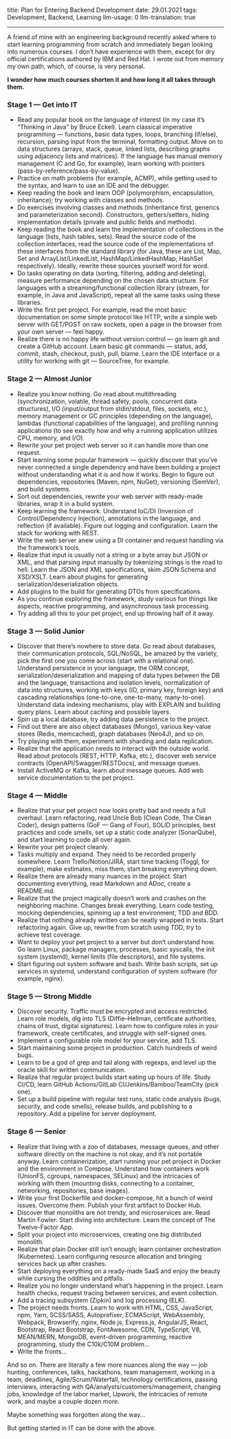 title: Plan for Entering Backend Development
date: 29.01.2021
tags: Development, Backend, Learning
llm-usage: 0
llm-translation: true

---

A friend of mine with an engineering background recently asked where to start learning programming from scratch and immediately began looking into numerous courses.
I don’t have experience with them, except for dry official certifications authored by IBM and Red Hat.
I wrote out from memory my own path, which, of course, is very personal.

**I wonder how much courses shorten it and how long it all takes through them.**

### Stage 1 — Get into IT
- Read any popular book on the language of interest (in my case it’s “Thinking in Java” by Bruce Eckel). Learn classical imperative programming — functions, basic data types, loops, branching (if/else), recursion, parsing input from the terminal, formatting output. Move on to data structures (arrays, stack, queue, linked lists, describing graphs using adjacency lists and matrices). If the language has manual memory management (C and Go, for example), learn working with pointers (pass-by-reference/pass-by-value). 
- Practice on math problems (for example, ACMP), while getting used to the syntax, and learn to use an IDE and the debugger. 
- Keep reading the book and learn OOP (polymorphism, encapsulation, inheritance); try working with classes and methods. 
- Do exercises involving classes and methods (inheritance first, generics and parameterization second). Constructors, getters/setters, hiding implementation details (private and public fields and methods). 
- Keep reading the book and learn the implementation of collections in the language (lists, hash tables, sets). Read the source code of the collection interfaces, read the source code of the implementations of these interfaces from the standard library (for Java, these are List, Map, Set and ArrayList/LinkedList, HashMap/LinkedHashMap, HashSet respectively). Ideally, rewrite these sources yourself word for word. 
- Do tasks operating on data (sorting, filtering, adding and deleting), measure performance depending on the chosen data structure. For languages with a streaming/functional collection library (stream, for example, in Java and JavaScript), repeat all the same tasks using these libraries. 
- Write the first pet project. For example, read the most basic documentation on some simple protocol like HTTP, write a simple web server with GET/POST on raw sockets, open a page in the browser from your own server — feel happy. 
- Realize there is no happy life without version control — go learn git and create a GitHub account. Learn basic git commands — status, add, commit, stash, checkout, push, pull, blame. Learn the IDE interface or a utility for working with git — SourceTree, for example. 

### Stage 2 — Almost Junior
- Realize you know nothing. Go read about multithreading (synchronization, volatile, thread safety, pools, concurrent data structures), I/O (input/output from stdin/stdout, files, sockets, etc.), memory management or GC principles (depending on the language), lambdas (functional capabilities of the language), and profiling running applications (to see exactly how and why a running application utilizes CPU, memory, and I/O). 
- Rewrite your pet project web server so it can handle more than one request. 
- Start learning some popular framework — quickly discover that you’ve never connected a single dependency and have been building a project without understanding what it is and how it works. Begin to figure out dependencies, repositories (Maven, npm, NuGet), versioning (SemVer), and build systems. 
- Sort out dependencies, rewrite your web server with ready-made libraries, wrap it in a build system. 
- Keep learning the framework. Understand IoC/DI (Inversion of Control/Dependency Injection), annotations in the language, and reflection (if available). Figure out logging and configuration. Learn the stack for working with REST. 
- Write the web server anew using a DI container and request handling via the framework’s tools. 
- Realize that input is usually not a string or a byte array but JSON or XML, and that parsing input manually by tokenizing strings is the road to hell. Learn the JSON and XML specifications, skim JSON Schema and XSD/XSLT. Learn about plugins for generating serialization/deserialization objects. 
- Add plugins to the build for generating DTOs from specifications. 
- As you continue exploring the framework, study various fun things like aspects, reactive programming, and asynchronous task processing. 
- Try adding all this to your pet project, end up throwing half of it away. 

### Stage 3 — Solid Junior
- Discover that there’s nowhere to store data. Go read about databases, their communication protocols, SQL/NoSQL, be amazed by the variety, pick the first one you come across (start with a relational one). Understand persistence in your language, the ORM concept, serialization/deserialization and mapping of data types between the DB and the language, transactions and isolation levels, normalization of data into structures, working with keys (ID, primary key, foreign key) and cascading relationships (one-to-one, one-to-many, many-to-one). Understand data indexing mechanisms, play with EXPLAIN and building query plans. Learn about caching and possible layers. 
- Spin up a local database, try adding data persistence to the project. 
- Find out there are also object databases (Mongo), various key-value stores (Redis, memcached), graph databases (Neo4J), and so on. 
- Try playing with them, experiment with sharding and data replication. 
- Realize that the application needs to interact with the outside world. Read about protocols (REST, HTTP, Kafka, etc.), discover web service contracts (OpenAPI/Swagger/RESTDocs), and message queues. 
- Install ActiveMQ or Kafka, learn about message queues. Add web service documentation to the pet project. 

### Stage 4 — Middle
- Realize that your pet project now looks pretty bad and needs a full overhaul. Learn refactoring, read Uncle Bob (Clean Code, The Clean Coder), design patterns (GoF — Gang of Four), SOLID principles, best practices and code smells, set up a static code analyzer (SonarQube), and start learning to code all over again. 
- Rewrite your pet project cleanly. 
- Tasks multiply and expand. They need to be recorded properly somewhere. Learn Trello/Notion/JIRA, start time tracking (Toggl, for example), make estimates, miss them, start breaking everything down. 
- Realize there are already many nuances in the project. Start documenting everything, read Markdown and ADoc, create a README.md. 
- Realize that the project magically doesn’t work and crashes on the neighboring machine. Changes break everything. Learn code testing, mocking dependencies, spinning up a test environment, TDD and BDD. 
- Realize that nothing already written can be neatly wrapped in tests. Start refactoring again. Give up, rewrite from scratch using TDD, try to achieve test coverage. 
- Want to deploy your pet project to a server but don’t understand how. Go learn Linux, package managers, processes, basic syscalls, the init system (systemd), kernel limits (file descriptors), and file systems. 
- Start figuring out system software and bash. Write bash scripts, set up services in systemd, understand configuration of system software (for example, nginx). 

### Stage 5 — Strong Middle
- Discover security. Traffic must be encrypted and access restricted. Learn role models, dig into TLS (Diffie–Hellman, certificate authorities, chains of trust, digital signatures). Learn how to configure roles in your framework, create certificates, and struggle with self-signed ones. 
- Implement a configurable role model for your service, add TLS. 
- Start maintaining some project in production. Catch hundreds of weird bugs. 
- Learn to be a god of grep and tail along with regexps, and level up the oracle skill for written communication. 
- Realize that regular project builds start eating up hours of life. Study CI/CD, learn GitHub Actions/GitLab CI/Jenkins/Bamboo/TeamCity (pick one). 
- Set up a build pipeline with regular test runs, static code analysis (bugs, security, and code smells), release builds, and publishing to a repository. Add a pipeline for server deployment. 

### Stage 6 — Senior
- Realize that living with a zoo of databases, message queues, and other software directly on the machine is not okay, and it’s not portable anyway. Learn containerization, start running your pet project in Docker and the environment in Compose. Understand how containers work (UnionFS, cgroups, namespaces, SELinux) and the intricacies of working with them (mounting disks, connecting to a container, networking, repositories, base images). 
- Write your first Dockerfile and docker-compose, hit a bunch of weird issues. Overcome them. Publish your first artifact to Docker Hub. 
- Discover that monoliths are not trendy, and microservices are. Read Martin Fowler. Start diving into architecture. Learn the concept of The Twelve-Factor App. 
- Split your project into microservices, creating one big distributed monolith. 
- Realize that plain Docker still isn’t enough; learn container orchestration (Kubernetes). Learn configuring resource allocation and bringing services back up after crashes. 
- Start deploying everything on a ready-made SaaS and enjoy the beauty while cursing the oddities and pitfalls. 
- Realize you no longer understand what’s happening in the project. Learn health checks, request tracing between services, and event collection. 
- Add a tracing subsystem (Zipkin) and log processing (ELK). 
- The project needs fronts. Learn to work with HTML, CSS, JavaScript, npm, Yarn, SCSS/SASS, Autoprefixer, ECMAScript, WebAssembly, Webpack, Browserify, nginx, Node.js, Express.js, AngularJS, React, Bootstrap, React Bootstrap, FontAwesome, CDN, TypeScript, V8, MEAN/MERN, MongoDB, event-driven programming, reactive programming, study the C10k/C10M problem… 
- Write the fronts…

And so on. There are literally a few more nuances along the way — job hunting, conferences, talks, hackathons, team management, working in a team, deadlines, Agile/Scrum/Waterfall, technology certifications, passing interviews, interacting with QA/analysts/customers/management, changing jobs, knowledge of the labor market, Upwork, the intricacies of remote work, and maybe a couple dozen more.

Maybe something was forgotten along the way…

But getting started in IT can be done with the above.
